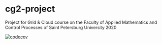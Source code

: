 # cg2-project
Project for Grid &amp; Cloud course on the Faculty of Applied Mathematics and Control Processes of Saint Petersburg University 2020

[![codecov](https://codecov.io/gh/valery-kirichenko/cg2-project/branch/master/graph/badge.svg)](https://codecov.io/gh/valery-kirichenko/cg2-project)
